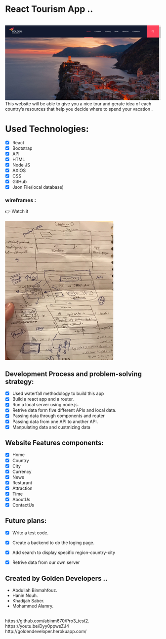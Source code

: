 # React Tourism App ..
<br>
<img src="https://github.com/KOSaber/Pro3_test2/blob/khadijah/img/image.png">
<br>
This website will be able to give you a nice tour and gerate idea of each country’s resources that help you decide where to spend your vacation .

# Used Technologies:
- [x] React
- [x] Bootstrap
- [x] API
- [x] HTML
- [x] Node JS
- [x] AXIOS
- [x] CSS
- [x] GitHub
- [x] Json File(local database)
### wireframes :
👉 Watch it 
<br><br>
<img src="https://github.com/KOSaber/Pro3_test2/blob/khadijah/img/wireframe.jpg" width="350" height="450">
<br>

## Development Process and problem-solving strategy:
- [x] Used waterfall methodology to build this app 
- [x] Build a react app and a router.
- [x] Run a local server using node.js.
- [x] Retrive data form five different APIs and local data. 
- [x] Passing data through components and router
- [x] Passing data from one API to another API.
- [x] Manpulating data and custmizing data

## Website Features components:
- [x]  Home
- [x]  Country
- [x]  City
- [x]  Currency
- [x]  News
- [x]  Resturant
- [x]  Attraction
- [x]  Time
- [x]  AboutUs
- [x]  ContactUs

## Future plans:
- [x]  Write a test code. 
- [x]  Create a backend to do the loging page.  
- [x]  Add search to display specific region-country-city
- [x]  Retrive data from our own server  


## Created by Golden Developers ..
- Abdullah Binmahfouz.
- Hanin Nouh.
- Khadijah Saber.
- Mohammed Alamry.

<br>
https://github.com/abinm670/Pro3_test2.
<br>
https://youtu.be/Dyy0ppwsZJ4
<br> 
http://goldendeveloper.herokuapp.com/

